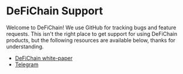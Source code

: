 # DeFiChain Support

Welcome to DeFiChain! We use GitHub for tracking bugs and feature requests. This isn't the right place to get support
for using DeFiChain products, but the following resources are available below, thanks for understanding.

* [DeFiChain white-paper](https://defichain.com/white-paper/)
* [Telegram](https://t.me/defiblockchain)
